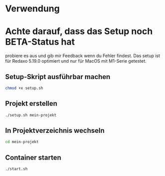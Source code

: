 # Verwendung

# Achte darauf, dass das Setup noch BETA-Status hat
probiere es aus und gib mir Feedback wenn du Fehler findest.
Das setup ist für Redaxo 5.19.0 optimiert und nur für MacOS mit M1-Serie getestet.


## Setup-Skript ausführbar machen
```bash
chmod +x setup.sh
```

## Projekt erstellen
```bash
./setup.sh mein-projekt
```

## In Projektverzeichnis wechseln
```bash
cd mein-projekt
```

## Container starten
```bash
./start.sh
```